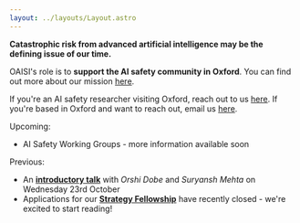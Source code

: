 ```yaml
---
layout: ../layouts/Layout.astro
---
```

**Catastrophic risk from advanced artificial intelligence may be the defining issue of our time.**

OAISI's role is to **support the AI safety community in Oxford**. You can find out more about our mission [here](about).

If you're an AI safety researcher visiting Oxford, reach out to us [here](mailto:visiting@oaisi.org). If you're based in Oxford and want to reach out, email us [here](mailto:info@oaisi.org).

Upcoming:
- AI Safety Working Groups - more information available soon

Previous:
- An [**introductory talk**](introtalks) with *Orshi Dobe* and *Suryansh Mehta* on Wednesday 23rd October
- Applications for our [**Strategy Fellowship**](strategy) have recently closed - we're excited to start reading!
